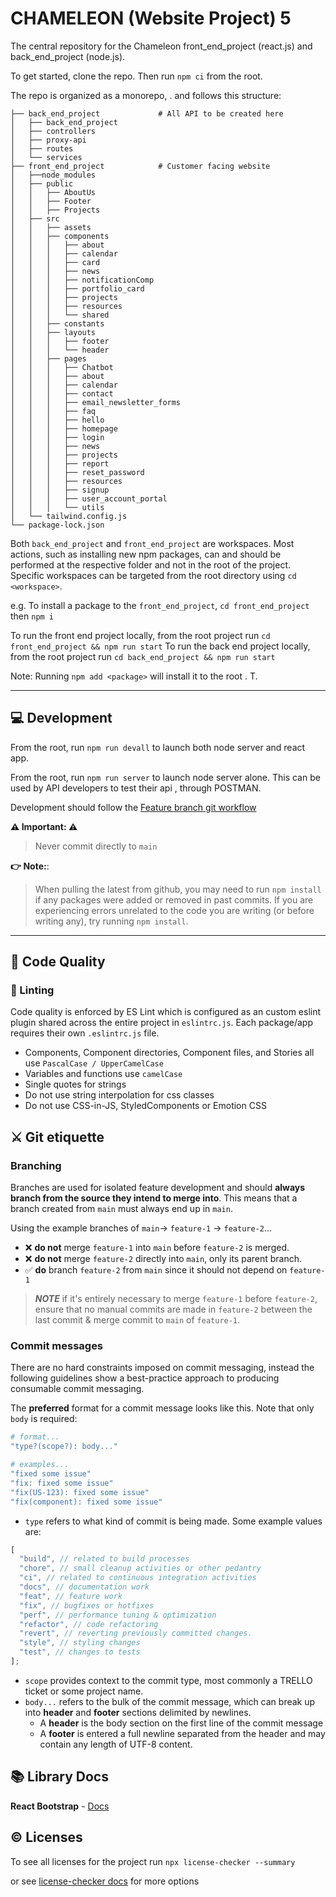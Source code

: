 # CHAMELEON (Website Project) 5

The central repository for the Chameleon front_end_project (react.js) and back_end_project (node.js).

To get started, clone the repo. Then run `npm ci` from the root.

The repo is organized as a monorepo, . and follows this structure:

```
├── back_end_project             # All API to be created here
│   ├── back_end_project
│   ├── controllers
│   ├── proxy-api
│   ├── routes
│   └── services
├── front_end_project            # Customer facing website
│   ├──node_modules
│   ├── public
│   │   ├── AboutUs
│   │   ├── Footer
│   │   ├── Projects
│   ├── src
│   │   ├── assets
│   │   ├── components
│   │   │   ├── about
│   │   │   ├── calendar
│   │   │   ├── card
│   │   │   ├── news
│   │   │   ├── notificationComp
│   │   │   ├── portfolio_card
│   │   │   ├── projects
│   │   │   ├── resources
│   │   │   └── shared
│   │   ├── constants
│   │   ├── layouts
│   │   │   ├── footer
│   │   │   └── header
│   │   ├── pages
│   │   │   ├── Chatbot
│   │   │   ├── about
│   │   │   ├── calendar
│   │   │   ├── contact
│   │   │   ├── email_newsletter_forms
│   │   │   ├── faq
│   │   │   ├── hello
│   │   │   ├── homepage
│   │   │   ├── login
│   │   │   ├── news
│   │   │   ├── projects
│   │   │   ├── report
│   │   │   ├── reset_password
│   │   │   ├── resources
│   │   │   ├── signup
│   │   │   ├── user_account_portal
│   │   │   └── utils
│   └── tailwind.config.js
└── package-lock.json
```

Both `back_end_project` and `front_end_project` are workspaces. Most actions, such as installing new npm packages, can and should be performed at the respective folder and not in the root of the project. Specific workspaces can be targeted from the root directory using `cd <workspace>`.

e.g. To install a package to the `front_end_project`,  `cd front_end_project` then `npm i`

To run the front end project locally, from the root project run `cd front_end_project && npm run start`
To run the back end project locally, from the root project run `cd back_end_project && npm run start`

Note: Running `npm add <package>` will install it to the root . T.

---

## :computer: Development

From the root, run `npm run devall` to launch both node server and react app.

From the root, run `npm run server` to launch node server alone. This can be used by API developers to test their api , through POSTMAN.

Development should follow the [Feature branch git workflow](https://www.atlassian.com/git/tutorials/comparing-workflows/feature-branch-workflow)

**:warning: Important: :warning:**

> Never commit directly to `main`

**:point_right: Note:**:

> When pulling the latest from github, you may need to run `npm install` if any packages were added or removed in past commits. If you are experiencing errors unrelated to the code you are writing (or before writing any), try running `npm install`.

---

## :100: Code Quality

### :pencil: Linting

Code quality is enforced by ES Lint which is configured as an custom eslint plugin shared across the entire project in `eslintrc.js`.
Each package/app requires their own `.eslintrc.js` file.

- Components, Component directories, Component files, and Stories all use `PascalCase / UpperCamelCase`
- Variables and functions use `camelCase`
- Single quotes for strings
- Do not use string interpolation for css classes
- Do not use CSS-in-JS, StyledComponents or Emotion CSS

## :crossed_swords: Git etiquette

### Branching

Branches are used for isolated feature development and should **always branch from the source they intend to merge into**. This means that a branch created from `main` must always end up in `main`.

Using the example branches of `main`-> `feature-1` -> `feature-2`...

- ❌ **do not** merge `feature-1` into `main` before `feature-2` is merged.
- ❌ **do not** merge `feature-2` directly into `main`, only its parent branch.
- ✅ **do** branch `feature-2` from `main` since it should not depend on `feature-1`

> **_NOTE_** if it's entirely necessary to merge `feature-1` before `feature-2`, ensure that no manual commits are made in `feature-2` between the last commit & merge commit to `main` of `feature-1`.

### Commit messages

There are no hard constraints imposed on commit messaging, instead the following guidelines show a best-practice approach to producing consumable commit messaging.

The **preferred** format for a commit message looks like this. Note that only `body` is required:

```sh
# format...
"type?(scope?): body..."

# examples...
"fixed some issue"
"fix: fixed some issue"
"fix(US-123): fixed some issue"
"fix(component): fixed some issue"
```

- `type` refers to what kind of commit is being made. Some example values are:

```js
[
  "build", // related to build processes
  "chore", // small cleanup activities or other pedantry
  "ci", // related to continuous integration activities
  "docs", // documentation work
  "feat", // feature work
  "fix", // bugfixes or hotfixes
  "perf", // performance tuning & optimization
  "refactor", // code refactoring
  "revert", // reverting previously committed changes.
  "style", // styling changes
  "test", // changes to tests
];
```

- `scope` provides context to the commit type, most commonly a TRELLO ticket or some project name.
- `body...` refers to the bulk of the commit message, which can break up into **header** and **footer** sections delimited by newlines.
  - A **header** is the body section on the first line of the commit message
  - A **footer** is entered a full newline separated from the header and may contain any length of UTF-8 content.

## :books: Library Docs

**React Bootstrap** - [Docs](https://react-bootstrap.github.io/)

## :copyright: Licenses

To see all licenses for the project run `npx license-checker --summary`

or see [license-checker docs](https://www.npmjs.com/package/license-checker) for more options
